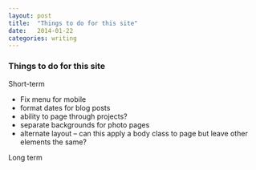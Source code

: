 ```yaml
---
layout: post
title:  "Things to do for this site"
date:   2014-01-22
categories: writing
---
```


### Things to do for this site

Short-term

- Fix menu for mobile
- format dates for blog posts
- ability to page through projects?
- separate backgrounds for photo pages
- alternate layout &ndash;&nbsp;can this apply a body class to page but leave other elements the same?


Long term